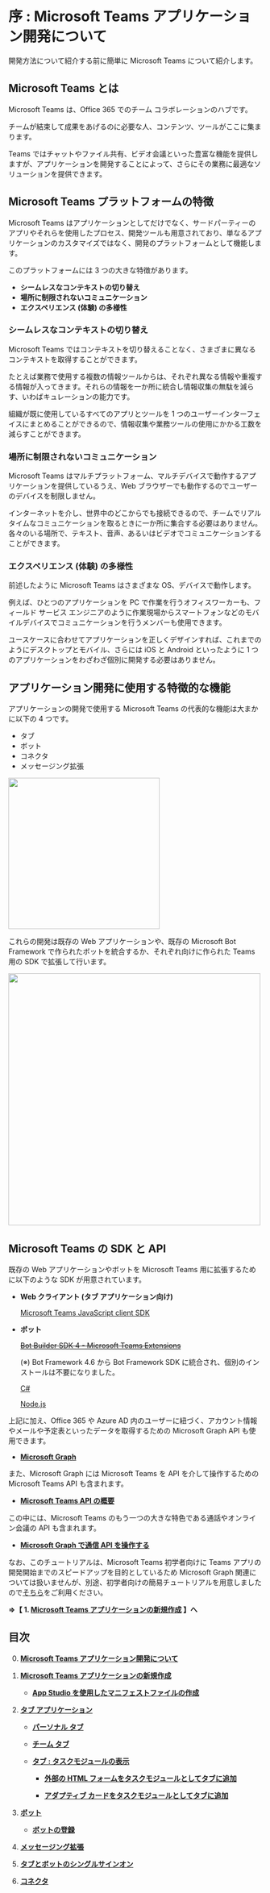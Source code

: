 # 序 : Microsoft Teams アプリケーション開発について
開発方法について紹介する前に簡単に Microsoft Teams について紹介します。

## Microsoft Teams とは
Microsoft Teams は、Office 365 でのチーム コラボレーションのハブです。

チームが結束して成果をあげるのに必要な人、コンテンツ、ツールがここに集まります。

Teams ではチャットやファイル共有、ビデオ会議といった豊富な機能を提供しますが、アプリケーションを開発することによって、さらにその業務に最適なソリューションを提供できます。

## Microsoft Teams プラットフォームの特徴
Microsoft Teams はアプリケーションとしてだけでなく、サードパーティーのアプリやそれらを使用したプロセス、開発ツールも用意されており、単なるアプリケーションのカスタマイズではなく、開発のプラットフォームとして機能します。

このプラットフォームには 3 つの大きな特徴があります。

* **シームレスなコンテキストの切り替え**
* **場所に制限されないコミュニケーション**
* **エクスペリエンス (体験) の多様性**

### シームレスなコンテキストの切り替え
Microsoft Teams ではコンテキストを切り替えることなく、さまざまに異なるコンテキストを取得することができます。

たとえば業務で使用する複数の情報ツールからは、それぞれ異なる情報や重複する情報が入ってきます。それらの情報を一か所に統合し情報収集の無駄を減らす、いわばキュレーションの能力です。

組織が既に使用しているすべてのアプリとツールを 1 つのユーザーインターフェイスにまとめることができるので、情報収集や業務ツールの使用にかかる工数を減らすことができます。

### 場所に制限されないコミュニケーション
Microsoft Teams はマルチプラットフォーム、マルチデバイスで動作するアプリケーションを提供しているうえ、Web ブラウザーでも動作するのでユーザーのデバイスを制限しません。

インターネットを介し、世界中のどこからでも接続できるので、チームでリアルタイムなコミュニケーションを取るときに一か所に集合する必要はありません。各々のいる場所で、テキスト、音声、あるいはビデオでコミュニケーションすることができます。

### エクスペリエンス (体験) の多様性
前述したように Microsoft Teams はさまざまな OS、デバイスで動作します。

例えば、ひとつのアプリケーションを PC で作業を行うオフィスワーカーも、フィールド サービス エンジニアのように作業現場からスマートフォンなどのモバイルデバイスでコミュニケーションを行うメンバーも使用できます。

ユースケースに合わせてアプリケーションを正しくデザインすれば、これまでのようにデスクトップとモバイル、さらには iOS と Android といったように 1 つのアプリケーションをわざわざ個別に開発する必要はありません。

## アプリケーション開発に使用する特徴的な機能
アプリケーションの開発で使用する Microsoft Teams の代表的な機能は大まかに以下の 4 つです。

* タブ
* ボット
* コネクタ
* メッセージング拡張

<img src="images/TypeOfTeamsApps.png" width="300">

これらの開発は既存の Web アプリケーションや、既存の Microsoft Bot Framework で作られたボットを統合するか、それぞれ向けに作られた Teams 用の SDK で拡張して行います。

<img src="images/TeamsApps_Concept.png" width="500">

## Microsoft Teams の SDK と API
既存の Web アプリケーションやボットを Microsoft Teams 用に拡張するために以下のような SDK が用意されています。

* **Web クライアント (タブ アプリケーション向け)**

    [Microsoft Teams JavaScript client SDK](https://docs.microsoft.com/en-us/javascript/api/overview/msteams-client)

* **ボット**

    ~~[Bot Builder SDK 4 - Microsoft Teams Extensions](https://github.com/OfficeDev/BotBuilder-MicrosoftTeams-dotnet)~~

    (※) Bot Framework 4.6 から Bot Framework SDK に統合され、個別のインストールは不要になりました。

    [C\#](https://github.com/OfficeDev/BotBuilder-MicrosoftTeams-dotnet)

    [Node.js](https://github.com/OfficeDev/BotBuilder-MicrosoftTeams-node)


上記に加え、Office 365 や Azure AD 内のユーザーに紐づく、アカウント情報やメールや予定表といったデータを取得するための Microsoft Graph API も使用できます。

* [**Microsoft Graph**](https://developer.microsoft.com/ja-jp/graph/)

また、Microsoft Graph には Microsoft Teams を API を介して操作するための Microsoft Teams API も含まれます。

* [**Microsoft Teams API の概要**](https://docs.microsoft.com/ja-jp/graph/teams-concept-overview)

この中には、Microsoft Teams のもう一つの大きな特色である通話やオンライン会議の API も含まれます。

* [**Microsoft Graph で通信 API を操作する**](https://docs.microsoft.com/ja-jp/graph/api/resources/communications-api-overview?view=graph-rest-1.0)

なお、このチュートリアルは、Microsoft Teams 初学者向けに Teams アプリの開発開始までのスピードアップを目的としているため Microsoft Graph 関連については扱いませんが、別途、初学者向けの簡易チュートリアルを用意しましたので[そちら](https://github.com/osamum/Firstway_to_MSTeamsGraphAPI)をご利用ください。

**⇒【 1. [Microsoft Teams アプリケーションの新規作成](Ex01.md) 】へ**

## 目次
0. [**Microsoft Teams アプリケーション開発について**](Intro.md)

1. [**Microsoft Teams アプリケーションの新規作成**](Ex01.md)
    * [**App Studio を使用したマニフェストファイルの作成**](Ex01.md#app-studio-を使用した-teams-アプリケーションの登録)
2. [**タブ アプリケーション**](Ex02.md)
    * [**パーソナル タブ**](Ex02.md#%E3%82%BF%E3%82%B9%E3%82%AF-1--%E3%83%91%E3%83%BC%E3%82%BD%E3%83%8A%E3%83%AB-%E9%9D%99%E7%9A%84-%E3%82%BF%E3%83%96%E3%81%AE%E8%BF%BD%E5%8A%A0)
    * [**チーム タブ**](Ex02.md#%E3%82%BF%E3%82%B9%E3%82%AF-2--%E3%83%81%E3%83%BC%E3%83%A0-%E6%A7%8B%E6%88%90%E5%8F%AF%E8%83%BD-%E3%82%BF%E3%83%96%E3%81%AE%E8%BF%BD%E5%8A%A0)

    * [**タブ : タスクモジュールの表示**](Ex02.md#%E3%82%BF%E3%82%B9%E3%82%AF-3-%E3%82%BF%E3%83%96%E3%81%A7%E3%81%AE%E3%82%BF%E3%82%B9%E3%82%AF-%E3%83%A2%E3%82%B8%E3%83%A5%E3%83%BC%E3%83%AB%E3%81%AE%E8%A1%A8%E7%A4%BA)

        * [**外部の HTML フォームをタスクモジュールとしてタブに追加**](Ex02.md#%E3%82%BF%E3%82%B9%E3%82%AF-3-1--%E5%A4%96%E9%83%A8%E3%81%AE-html-%E3%83%95%E3%82%A9%E3%83%BC%E3%83%A0%E3%82%92%E3%82%BF%E3%82%B9%E3%82%AF%E3%83%A2%E3%82%B8%E3%83%A5%E3%83%BC%E3%83%AB%E3%81%A8%E3%81%97%E3%81%A6%E3%82%BF%E3%83%96%E3%81%AB%E8%BF%BD%E5%8A%A0)

        * [**アダプティブ カードをタスクモジュールとしてタブに追加**](Ex02.md#%E3%82%BF%E3%82%B9%E3%82%AF-3-2--actibity-card-%E3%82%92%E3%82%BF%E3%82%B9%E3%82%AF%E3%83%A2%E3%82%B8%E3%83%A5%E3%83%BC%E3%83%AB%E3%81%A8%E3%81%97%E3%81%A6%E3%82%BF%E3%83%96%E3%81%AB%E8%BF%BD%E5%8A%A0)
    
    
3. [**ボット**](Ex03.md)
    * [**ボットの登録**](Ex03.md#%E3%83%9C%E3%83%83%E3%83%88%E3%81%AE%E7%99%BB%E9%8C%B2)
4. [**メッセージング拡張**](Ex04.md)
5. [**タブとボットのシングルサインオン**](Ex05.md)
6. [**コネクタ**](Ex06.md)


